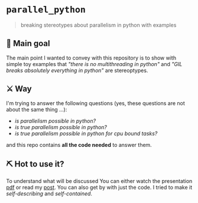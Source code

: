 # `parallel_python`
> breaking stereotypes about parallelism in python with examples


## 🎯 Main goal 

The main point I wanted to convey with this repository is to show with simple toy examples that 
*"there is no multithreading in python"* and *"GIL breaks absolutely everything in python"* are stereoptypes. 

## ⚔️ Way 

I'm trying to answer the following questions (yes, these questions are not about the same thing ...):
- *is parallelism possible in python?*
- *is true parallelism possible in python?*
- *is true parallelism possible in python for cpu bound tasks?*

and this repo contains **all the code needed** to answer them.

## ⛏️ Hot to use it? 

To understand what will be discussed You can either watch the presentation [pdf](presentation.pdf) or read my [post](add_link_pls).
You can also get by with just the code. I tried to make it *self-describing* and *self-contained*.
